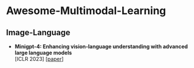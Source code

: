 # Awesome-Multimodal-Learning
## Image-Language
- **Minigpt-4: Enhancing vision-language understanding with advanced large language models** <br>
[ICLR 2023] [[paper](https://arxiv.org/abs/2304.10592)]